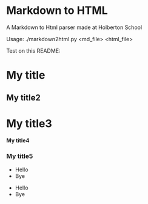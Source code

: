 # Markdown to HTML
A Markdown to Html parser made at Holberton School

Usage: ./markdown2html.py <md_file> <html_file>

Test on this README:

# My title
## My title2
# My title3
#### My title4
### My title5

- Hello
- Bye

* Hello
* Bye
